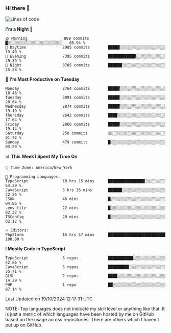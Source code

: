 ### Hi there 👋

<!--
**LynxJinxxy/LynxJinxxy** is a ✨ _special_ ✨ repository because its `README.md` (this file) appears on your GitHub profile.

Here are some ideas to get you started:

- 🔭 I’m currently working on ...
- 🌱 I’m currently learning ...
- 👯 I’m looking to collaborate on ...
- 🤔 I’m looking for help with ...
- 💬 Ask me about ...
- 📫 How to reach me: ...
- 😄 Pronouns: ...
- ⚡ Fun fact: ...
-->

<!--START_SECTION:waka-->
![Lines of code](https://img.shields.io/badge/From%20Hello%20World%20I%27ve%20Written-32.0%20million%20lines%20of%20code-blue)

**I'm a Night 🦉** 

```text
🌞 Morning                889 commits         █░░░░░░░░░░░░░░░░░░░░░░░░   05.94 % 
🌆 Daytime                2905 commits        █████░░░░░░░░░░░░░░░░░░░░   19.40 % 
🌃 Evening                7395 commits        ████████████░░░░░░░░░░░░░   49.39 % 
🌙 Night                  3785 commits        ██████░░░░░░░░░░░░░░░░░░░   25.28 % 
```
📅 **I'm Most Productive on Tuesday** 

```text
Monday                   2764 commits        █████░░░░░░░░░░░░░░░░░░░░   18.46 % 
Tuesday                  3091 commits        █████░░░░░░░░░░░░░░░░░░░░   20.64 % 
Wednesday                2874 commits        █████░░░░░░░░░░░░░░░░░░░░   19.19 % 
Thursday                 2642 commits        ████░░░░░░░░░░░░░░░░░░░░░   17.64 % 
Friday                   2866 commits        █████░░░░░░░░░░░░░░░░░░░░   19.14 % 
Saturday                 258 commits         ░░░░░░░░░░░░░░░░░░░░░░░░░   01.72 % 
Sunday                   479 commits         █░░░░░░░░░░░░░░░░░░░░░░░░   03.20 % 
```


📊 **This Week I Spent My Time On** 

```text
🕑︎ Time Zone: America/New_York

💬 Programming Languages: 
TypeScript               10 hrs 15 mins      ████████████████░░░░░░░░░   64.29 % 
JavaScript               3 hrs 36 mins       ██████░░░░░░░░░░░░░░░░░░░   22.56 % 
JSON                     46 mins             █░░░░░░░░░░░░░░░░░░░░░░░░   04.86 % 
.env file                22 mins             █░░░░░░░░░░░░░░░░░░░░░░░░   02.32 % 
TSConfig                 20 mins             █░░░░░░░░░░░░░░░░░░░░░░░░   02.12 % 

🔥 Editors: 
PhpStorm                 15 hrs 57 mins      █████████████████████████   100.00 % 
```

**I Mostly Code in TypeScript** 

```text
TypeScript               6 repos             ███████████░░░░░░░░░░░░░░   42.86 % 
JavaScript               5 repos             █████████░░░░░░░░░░░░░░░░   35.71 % 
GLSL                     2 repos             ████░░░░░░░░░░░░░░░░░░░░░   14.29 % 
PHP                      1 repo              ██░░░░░░░░░░░░░░░░░░░░░░░   07.14 % 
```




 Last Updated on 19/10/2024 12:17:31 UTC
<!--END_SECTION:waka-->
NOTE: Top languages does not indicate my skill level or anything like that. It is just a metric of which languages have been hosted by me on GitHub based on the usage across repositories. There are others which I haven't put up on GitHub.
